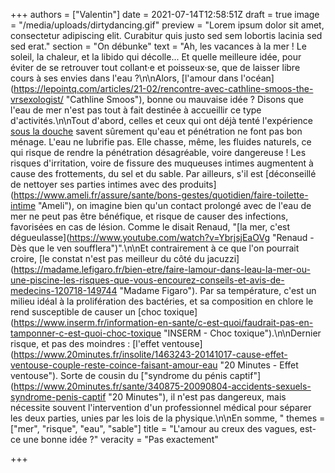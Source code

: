 +++
authors = ["Valentin"]
date = 2021-07-14T12:58:51Z
draft = true
image = "/media/uploads/dirtydancing.gif"
preview = "Lorem ipsum dolor sit amet, consectetur adipiscing elit. Curabitur quis justo sed sem lobortis lacinia sed sed erat."
section = "On débunke"
text = "Ah, les vacances à la mer ! Le soleil, la chaleur, et la libido qui décolle... Et quelle meilleure idée, pour éviter de se retrouver tout collant·e et poisseux·se, que de laisser libre cours à ses envies dans l'eau ?\n\nAlors, [l'amour dans l'océan](https://lepointq.com/articles/21-02/rencontre-avec-cathline-smoos-the-vrsexologist/ \"Cathline Smoos\"), bonne ou mauvaise idée ? Disons que l'eau de mer n'est pas tout à fait destinée à accueillir ce type d'activités.\n\nTout d'abord, celles et ceux qui ont déjà tenté l'expérience [sous la douche]() savent sûrement qu'eau et pénétration ne font pas bon ménage. L'eau ne lubrifie pas. Elle chasse, même, les fluides naturels, ce qui risque de rendre la pénétration désagréable, voire dangereuse ! Les risques d'irritation, voire de fissure des muqueuses intimes augmentent à cause des frottements, du sel et du sable. Par ailleurs, s'il est [déconseillé de nettoyer ses parties intimes avec des produits](https://www.ameli.fr/assure/sante/bons-gestes/quotidien/faire-toilette-intime \"Ameli\"), on imagine bien qu'un contact prolongé avec de l'eau de mer ne peut pas être bénéfique, et risque de causer des infections, favorisées en cas de lésion. Comme le disait Renaud, \"[la mer, c'est dégueulasse](https://www.youtube.com/watch?v=YbrjsjEaOVg \"Renaud - Dès que le ven soufflera\")\".\n\nEt contrairement à ce que l'on pourrait croire, [le constat n'est pas meilleur du côté du jacuzzi](https://madame.lefigaro.fr/bien-etre/faire-lamour-dans-leau-la-mer-ou-une-piscine-les-risques-que-vous-encourez-conseils-et-avis-de-medecins-120718-149744 \"Madame Figaro\"). Par sa température, c'est un milieu idéal à la prolifération des bactéries, et sa composition en chlore le rend susceptible de causer un [choc toxique](https://www.inserm.fr/information-en-sante/c-est-quoi/faudrait-pas-en-tamponner-c-est-quoi-choc-toxique \"INSERM - Choc toxique\").\n\nDernier risque, et pas des moindres : [l'effet ventouse](https://www.20minutes.fr/insolite/1463243-20141017-cause-effet-ventouse-couple-reste-coince-faisant-amour-eau \"20 Minutes - Effet ventouse\"). Sorte de cousin du [\"syndrome du pénis captif\"](https://www.20minutes.fr/sante/340875-20090804-accidents-sexuels-syndrome-penis-captif \"20 Minutes\"), il n'est pas dangereux, mais nécessite souvent l'intervention d'un professionnel médical pour séparer les deux parties, unies par les lois de la physique.\n\nEn somme, "
themes = ["mer", "risque", "eau", "sable"]
title = "L'amour au creux des vagues, est-ce une bonne idée ?"
veracity = "Pas exactement"

+++
